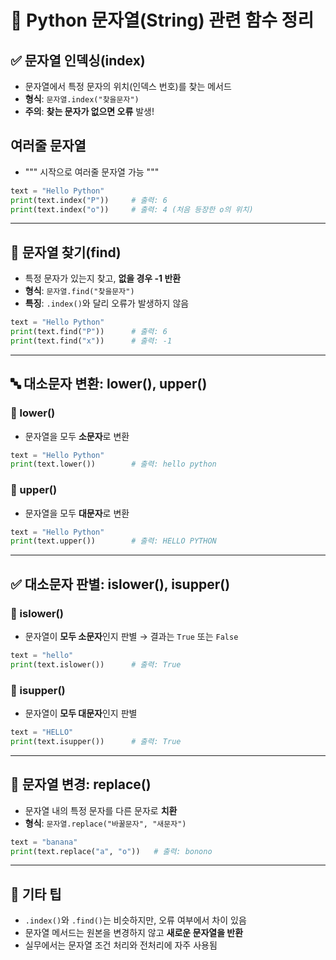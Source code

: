 
# 📘 Python 문자열(String) 관련 함수 정리

## ✅ 문자열 인덱싱(index)
- 문자열에서 특정 문자의 위치(인덱스 번호)를 찾는 메서드
- **형식**: `문자열.index("찾을문자")`
- **주의**: **찾는 문자가 없으면 오류** 발생!

## 여러줄 문자열
- """ 시작으로 여러줄 문자열 가능 """

```python
text = "Hello Python"
print(text.index("P"))     # 출력: 6
print(text.index("o"))     # 출력: 4 (처음 등장한 o의 위치)
```

---

## 🔎 문자열 찾기(find)
- 특정 문자가 있는지 찾고, **없을 경우 -1 반환**
- **형식**: `문자열.find("찾을문자")`
- **특징**: `.index()`와 달리 오류가 발생하지 않음

```python
text = "Hello Python"
print(text.find("P"))      # 출력: 6
print(text.find("x"))      # 출력: -1
```

---

## 🔤 대소문자 변환: lower(), upper()

### 📍 lower()
- 문자열을 모두 **소문자**로 변환

```python
text = "Hello Python"
print(text.lower())        # 출력: hello python
```

### 📍 upper()
- 문자열을 모두 **대문자**로 변환

```python
text = "Hello Python"
print(text.upper())        # 출력: HELLO PYTHON
```

---

## ✅ 대소문자 판별: islower(), isupper()

### 📍 islower()
- 문자열이 **모두 소문자**인지 판별 → 결과는 `True` 또는 `False`

```python
text = "hello"
print(text.islower())      # 출력: True
```

### 📍 isupper()
- 문자열이 **모두 대문자**인지 판별

```python
text = "HELLO"
print(text.isupper())      # 출력: True
```

---

## 🔄 문자열 변경: replace()
- 문자열 내의 특정 문자를 다른 문자로 **치환**
- **형식**: `문자열.replace("바꿀문자", "새문자")`

```python
text = "banana"
print(text.replace("a", "o"))   # 출력: bonono
```

---

## 🧠 기타 팁
- `.index()`와 `.find()`는 비슷하지만, 오류 여부에서 차이 있음
- 문자열 메서드는 원본을 변경하지 않고 **새로운 문자열을 반환**
- 실무에서는 문자열 조건 처리와 전처리에 자주 사용됨
